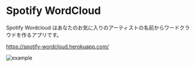# Spotify WordCloud

Spotify Wordcloud はあなたのお気に入りのアーティストの名前からワードクラウドを作るアプリです。

https://spotify-wordcloud.herokuapp.com/

![example](https://user-images.githubusercontent.com/36184621/80671590-4ea80700-8ae5-11ea-81d1-975918cef805.png)